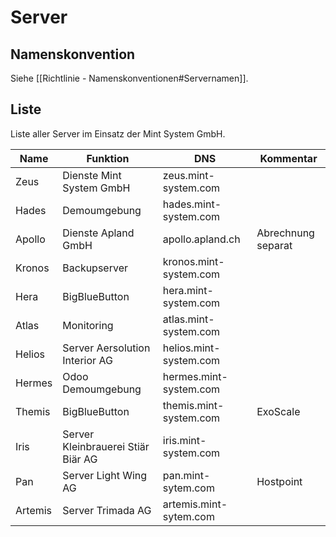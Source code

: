 # Server

## Namenskonvention

Siehe [[Richtlinie - Namenskonventionen#Servernamen]].

## Liste

Liste aller Server im Einsatz der Mint System GmbH.

| Name | Funktion | DNS | Kommentar |
|-|-|-|-|
| Zeus | Dienste Mint System GmbH | zeus.mint-system.com | |
| Hades | Demoumgebung | hades.mint-system.com | |
| Apollo | Dienste Apland GmbH | apollo.apland.ch | Abrechnung separat |
| Kronos | Backupserver | kronos.mint-system.com | |
| Hera | BigBlueButton | hera.mint-system.com | |
| Atlas | Monitoring | atlas.mint-system.com | |
| Helios | Server Aersolution Interior AG | helios.mint-system.com |  |
| Hermes | Odoo Demoumgebung | hermes.mint-system.com | |
| Themis | BigBlueButton | themis.mint-system.com | ExoScale |
| Iris | Server Kleinbrauerei Stiär Biär AG | iris.mint-system.com | |
| Pan | Server Light Wing AG | pan.mint-sytem.com | Hostpoint |
| Artemis | Server Trimada AG | artemis.mint-sytem.com | |